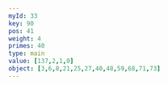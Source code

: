 ```yaml
---
myId: 33
key: 90
pos: 41
weight: 4
primes: 40
type: main
value: [137,2,1,0]
object: [3,6,8,21,25,27,40,48,59,68,71,73]
---
```

